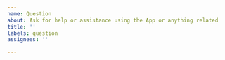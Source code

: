 ```yaml
---
name: Question
about: Ask for help or assistance using the App or anything related
title: ''
labels: question
assignees: ''

---
```



